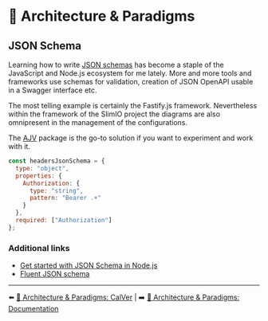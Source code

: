 # 🌇 Architecture & Paradigms

## JSON Schema

Learning how to write [JSON schemas](https://json-schema.org/) has become a staple of the JavaScript and Node.js ecosystem for me lately. More and more tools and frameworks use schemas for validation, creation of JSON OpenAPI usable in a Swagger interface etc.

The most telling example is certainly the Fastify.js framework. Nevertheless within the framework of the SlimIO project the diagrams are also omnipresent in the management of the configurations.

The [AJV](https://ajv.js.org/) package is the go-to solution if you want to experiment and work with it.

```js
const headersJsonSchema = {
  type: "object",
  properties: {
    Authorization: {
      type: "string",
      pattern: "Bearer .+"
    }
  },
  required: ["Authorization"]
};
```

### Additional links

- [Get started with JSON Schema in Node.js](https://json-schema.org/blog/posts/get-started-with-json-schema-in-node-js)
- [Fluent JSON schema](https://github.com/fastify/fluent-json-schema)

---

⬅️ [🌇 Architecture & Paradigms: CalVer](./calver.md) |
➡️ [🌇 Architecture & Paradigms: Documentation](./documentation.md)